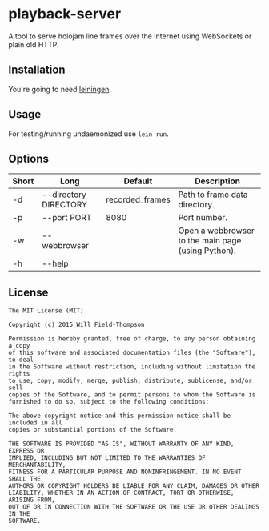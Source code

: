# playback-server

A tool to serve holojam line frames over the Internet using WebSockets
or plain old HTTP.

## Installation

You're going to need [leiningen](http://leiningen.org).

## Usage

For testing/running undaemonized use `lein run`.

## Options

Short | Long                  | Default         | Description
------|-----------------------|-----------------|-------------
-d    | --directory DIRECTORY | recorded_frames | Path to frame data directory.
-p    | --port PORT           | 8080            | Port number.
-w    | --webbrowser          |                 | Open a webbrowser to the main page (using Python).
-h    | --help                |

## License

```
The MIT License (MIT)

Copyright (c) 2015 Will Field-Thompson

Permission is hereby granted, free of charge, to any person obtaining a copy
of this software and associated documentation files (the "Software"), to deal
in the Software without restriction, including without limitation the rights
to use, copy, modify, merge, publish, distribute, sublicense, and/or sell
copies of the Software, and to permit persons to whom the Software is
furnished to do so, subject to the following conditions:

The above copyright notice and this permission notice shall be included in all
copies or substantial portions of the Software.

THE SOFTWARE IS PROVIDED "AS IS", WITHOUT WARRANTY OF ANY KIND, EXPRESS OR
IMPLIED, INCLUDING BUT NOT LIMITED TO THE WARRANTIES OF MERCHANTABILITY,
FITNESS FOR A PARTICULAR PURPOSE AND NONINFRINGEMENT. IN NO EVENT SHALL THE
AUTHORS OR COPYRIGHT HOLDERS BE LIABLE FOR ANY CLAIM, DAMAGES OR OTHER
LIABILITY, WHETHER IN AN ACTION OF CONTRACT, TORT OR OTHERWISE, ARISING FROM,
OUT OF OR IN CONNECTION WITH THE SOFTWARE OR THE USE OR OTHER DEALINGS IN THE
SOFTWARE.
```
